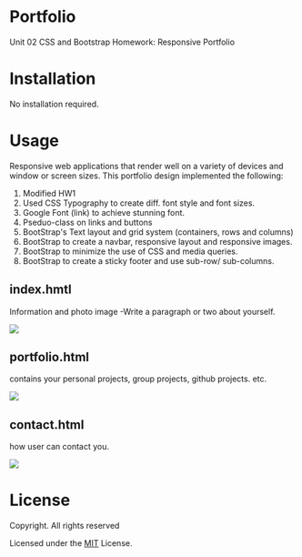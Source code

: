 # Portfolio
Unit 02 CSS and Bootstrap Homework: Responsive Portfolio

# Installation

No installation required. 

# Usage

Responsive web applications that render well on a variety of devices and window or screen sizes. 
This portfolio design implemented the following:

1. Modified HW1
2. Used CSS Typography to create diff. font style and font sizes.
3. Google Font (link) to achieve stunning font.
4. Pseduo-class on links and buttons
5. BootStrap's Text layout and grid system (containers, rows and columns) 
6. BootStrap to create a navbar, responsive layout and responsive images.
7. BootStrap to minimize the use of CSS and media queries.
8. BootStrap to create a sticky footer and use sub-row/ sub-columns.


## index.hmtl 
Information and photo image 
-Write a paragraph or two about yourself.

![](assets/images/about.PNG)

## portfolio.html 
contains your personal projects, group projects, github projects. etc.

![](assets/images/Portfolio.PNG)

## contact.html 
how user can contact you.

![](assets/images/contact.PNG)


# License

Copyright. All rights reserved

Licensed under the [MIT](LICENSE.txt) License.
